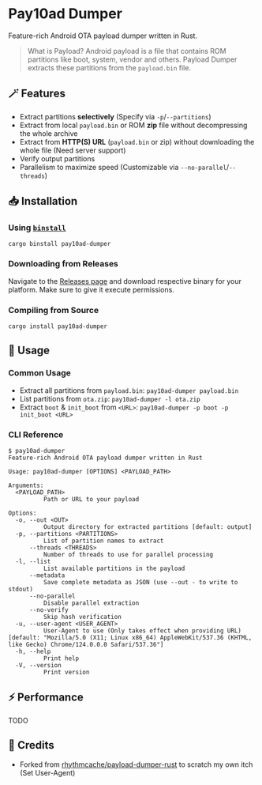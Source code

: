 # Pay10ad Dumper

Feature-rich Android OTA payload dumper written in Rust.

> What is Payload?
> Android payload is a file that contains ROM partitions like boot, system, vendor and others. Payload Dumper extracts these partitions from the `payload.bin` file.

## 🪄 Features

- Extract partitions **selectively** (Specify via `-p`/`--partitions`)
- Extract from local `payload.bin` or ROM **zip** file without decompressing the whole archive
- Extract from **HTTP(S) URL** (`payload.bin` or zip) without downloading the whole file (Need server support)
- Verify output partitions
- Parallelism to maximize speed (Customizable via `--no-parallel`/`--threads`)

## 📥 Installation

### Using [`binstall`](https://github.com/cargo-bins/cargo-binstall)

```shell
cargo binstall pay10ad-dumper
```

### Downloading from Releases

Navigate to the [Releases page](https://github.com/PRO-2684/pay10ad-dumper/releases) and download respective binary for your platform. Make sure to give it execute permissions.

### Compiling from Source

```shell
cargo install pay10ad-dumper
```

## 📖 Usage

### Common Usage

- Extract all partitions from `payload.bin`: `pay10ad-dumper payload.bin`
- List partitions from `ota.zip`: `pay10ad-dumper -l ota.zip`
- Extract `boot` & `init_boot` from `<URL>`: `pay10ad-dumper -p boot -p init_boot <URL>`

### CLI Reference

```shell
$ pay10ad-dumper
Feature-rich Android OTA payload dumper written in Rust

Usage: pay10ad-dumper [OPTIONS] <PAYLOAD_PATH>

Arguments:
  <PAYLOAD_PATH>
          Path or URL to your payload

Options:
  -o, --out <OUT>
          Output directory for extracted partitions [default: output]
  -p, --partitions <PARTITIONS>
          List of partition names to extract
      --threads <THREADS>
          Number of threads to use for parallel processing
  -l, --list
          List available partitions in the payload
      --metadata
          Save complete metadata as JSON (use --out - to write to stdout)
      --no-parallel
          Disable parallel extraction
      --no-verify
          Skip hash verification
  -u, --user-agent <USER_AGENT>
          User-Agent to use (Only takes effect when providing URL) [default: "Mozilla/5.0 (X11; Linux x86_64) AppleWebKit/537.36 (KHTML, like Gecko) Chrome/124.0.0.0 Safari/537.36"]
  -h, --help
          Print help
  -V, --version
          Print version
```

## ⚡ Performance

TODO

## 🎉 Credits

- Forked from [rhythmcache/payload-dumper-rust](https://github.com/rhythmcache/payload-dumper-rust) to scratch my own itch (Set User-Agent)
